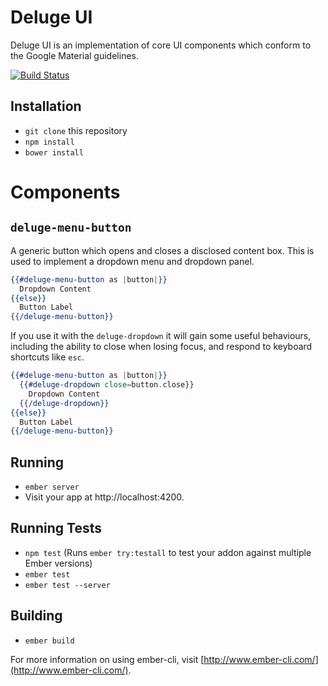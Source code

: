 # Deluge UI

Deluge UI is an implementation of core UI components which conform to the Google
Material guidelines.

[![Build Status](https://travis-ci.org/ivanvanderbyl/deluge.svg?branch=master)](https://travis-ci.org/ivanvanderbyl/deluge)

## Installation

* `git clone` this repository
* `npm install`
* `bower install`

# Components

## `deluge-menu-button`

A generic button which opens and closes a disclosed content box. This is used to
implement a dropdown menu and dropdown panel.

```hbs
{{#deluge-menu-button as |button|}}
  Dropdown Content
{{else}}
  Button Label
{{/deluge-menu-button}}
```

If you use it with the `deluge-dropdown` it will gain some useful behaviours, including
the ability to close when losing focus, and respond to keyboard shortcuts like `esc`.

```hbs
{{#deluge-menu-button as |button|}}
  {{#deluge-dropdown close=button.close}}
    Dropdown Content
  {{/deluge-dropdown}}
{{else}}
  Button Label
{{/deluge-menu-button}}
```

## Running

* `ember server`
* Visit your app at http://localhost:4200.

## Running Tests

* `npm test` (Runs `ember try:testall` to test your addon against multiple Ember versions)
* `ember test`
* `ember test --server`

## Building

* `ember build`

For more information on using ember-cli, visit [http://www.ember-cli.com/](http://www.ember-cli.com/).
